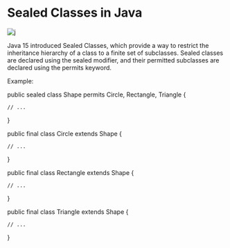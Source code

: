 # Sealed Classes in Java

![j](https://user-images.githubusercontent.com/116082827/236656012-1cf62053-957d-44c6-a5bd-b6cb49290aac.png)


Java 15 introduced Sealed Classes, which provide a way to restrict the inheritance hierarchy of a class to a finite set of subclasses. Sealed classes are declared using the sealed modifier, and their permitted subclasses are declared using the permits keyword.

Example:





public sealed class Shape permits Circle, Rectangle, Triangle {

    // ...

}



public final class Circle extends Shape {

    // ...

}



public final class Rectangle extends Shape {

    // ...

}



public final class Triangle extends Shape {

    // ...

}
